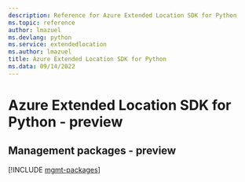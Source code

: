 ```yaml
---
description: Reference for Azure Extended Location SDK for Python
ms.topic: reference
author: lmazuel
ms.devlang: python
ms.service: extendedlocation
ms.author: lmazuel
title: Azure Extended Location SDK for Python
ms.data: 09/14/2022
---
```

# Azure Extended Location SDK for Python - preview

## Management packages - preview
[!INCLUDE [mgmt-packages](extended-location-mgmt-index.md)]